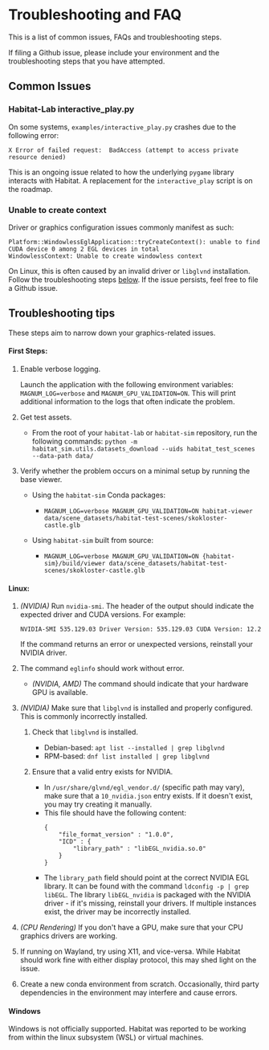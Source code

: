# Troubleshooting and FAQ

This is a list of common issues, FAQs and troubleshooting steps.

If filing a Github issue, please include your environment and the troubleshooting steps that you have attempted.

## Common Issues

### Habitat-Lab interactive_play.py

On some systems, `examples/interactive_play.py` crashes due to the following error:

```
X Error of failed request:  BadAccess (attempt to access private resource denied)
```

This is an ongoing issue related to how the underlying `pygame` library interacts with Habitat. A replacement for the `interactive_play` script is on the roadmap.

### Unable to create context

Driver or graphics configuration issues commonly manifest as such:

```
Platform::WindowlessEglApplication::tryCreateContext(): unable to find CUDA device 0 among 2 EGL devices in total
WindowlessContext: Unable to create windowless context
```

On Linux, this is often caused by an invalid driver or `libglvnd` installation. Follow the troubleshooting steps [below](#troubleshooting-tips). If the issue persists, feel free to file a Github issue.

## Troubleshooting tips

These steps aim to narrow down your graphics-related issues.

#### First Steps:

1. Enable verbose logging.

    Launch the application with the following environment variables: `MAGNUM_LOG=verbose` and `MAGNUM_GPU_VALIDATION=ON`. This will print additional information to the logs that often indicate the problem.

2. Get test assets.

    * From the root of your `habitat-lab` or `habitat-sim` repository, run the following commands: `python -m habitat_sim.utils.datasets_download --uids habitat_test_scenes --data-path data/`

3. Verify whether the problem occurs on a minimal setup by running the base viewer.

    * Using the `habitat-sim` Conda packages:
      * `MAGNUM_LOG=verbose MAGNUM_GPU_VALIDATION=ON habitat-viewer data/scene_datasets/habitat-test-scenes/skokloster-castle.glb`

    * Using `habitat-sim` built from source:
      * `MAGNUM_LOG=verbose MAGNUM_GPU_VALIDATION=ON {habitat-sim}/build/viewer data/scene_datasets/habitat-test-scenes/skokloster-castle.glb`

#### Linux:

1. *(NVIDIA)* Run `nvidia-smi`. The header of the output should indicate the expected driver and CUDA versions. For example:

    ```NVIDIA-SMI 535.129.03 Driver Version: 535.129.03 CUDA Version: 12.2```

    If the command returns an error or unexpected versions, reinstall your NVIDIA driver.

2. The command `eglinfo` should work without error.
    * *(NVIDIA, AMD)* The command should indicate that your hardware GPU is available.

3. *(NVIDIA)* Make sure that `libglvnd` is installed and properly configured. This is commonly incorrectly installed.
    1. Check that `libglvnd` is installed.
        * Debian-based: `apt list --installed | grep libglvnd`
        * RPM-based: `dnf list installed | grep libglvnd`

    2. Ensure that a valid entry exists for NVIDIA.
        * In `/usr/share/glvnd/egl_vendor.d/` (specific path may vary), make sure that a `10_nvidia.json` entry exists. If it doesn't exist, you may try creating it manually.
        * This file should have the following content:
            ```
            {
                "file_format_version" : "1.0.0",
                "ICD" : {
                    "library_path" : "libEGL_nvidia.so.0"
                }
            }
            ```
        * The `library_path` field should point at the correct NVIDIA EGL library. It can be found with the command `ldconfig -p | grep libEGL`. The library `libEGL_nvidia` is packaged with the NVIDIA driver - if it's missing, reinstall your drivers. If multiple instances exist, the driver may be incorrectly installed.
4. *(CPU Rendering)* If you don't have a GPU, make sure that your CPU graphics drivers are working.
5. If running on Wayland, try using X11, and vice-versa. While Habitat should work fine with either display protocol, this may shed light on the issue.
6. Create a new conda environment from scratch. Occasionally, third party dependencies in the environment may interfere and cause errors.

#### Windows

Windows is not officially supported. Habitat was reported to be working from within the linux subsystem (WSL) or virtual machines.
